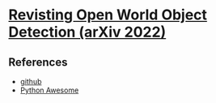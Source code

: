 # [Revisting Open World Object Detection (arXiv 2022)](https://drive.google.com/file/d/1hiNTV4WcFRU_QsILZ4nQdSP1_B_so8yV/view?usp=drivesdk)



## References
- [github](https://github.com/RE-OWOD/RE-OWOD?ref=pythonawesome.com)
- [Python Awesome](https://pythonawesome.com/revisiting-open-world-object-detection/)